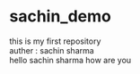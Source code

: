 # sachin_demo
this is my first repository
<br>
auther : sachin sharma
<br> 
hello sachin sharma how are you 
